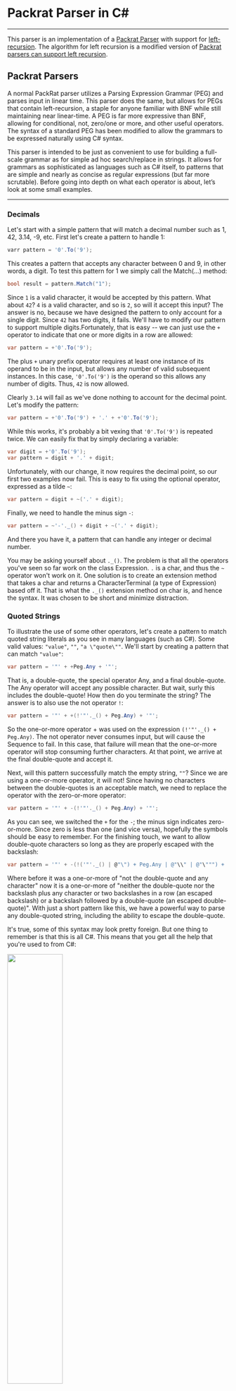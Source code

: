 # Packrat Parser in C#
---
This parser is an implementation of a [Packrat Parser](http://en.wikipedia.org/wiki/Parsing_expression_grammar) with support for [left-recursion](http://en.wikipedia.org/wiki/Left_recursion). The algorithm for left recursion is a modified version of
[Packrat parsers can support left recursion](http://dl.acm.org/citation.cfm?id=1328408.1328424). 

## Packrat Parsers

A normal PackRat parser utilizes a Parsing Expression Grammar (PEG) and parses input in linear time.  This parser does the same, but allows for PEGs that contain left-recursion, a staple for anyone familiar with BNF while still maintaining near linear-time. A PEG is far more expressive than BNF, allowing for conditional, not, zero/one or more, and other useful operators.  The syntax of a standard PEG has been modified to allow the grammars to be expressed naturally using C# syntax.

This parser is intended to be just as convenient to use for building a full-scale grammar as for simple ad hoc search/replace in strings.  It allows for grammars as sophisticated as languages such as C# itself, to patterns that are simple and nearly as 
concise as regular expressions (but far more scrutable). Before going into depth on what each operator is about, let’s look at 
some small examples.

---

### Decimals

Let's start with a simple pattern that will match a decimal number such as 1, 42, 3.14, -9, etc. First let's create a pattern to handle 1:

``` c#
varr pattern = '0'.To('9');
```

This creates a pattern that accepts any character between 0 and 9, in other words, a digit.  To test this pattern for 1 we simply call the Match(...) method:

``` c#
bool result = pattern.Match("1");
```

Since `1` is a valid character, it would be accepted by this pattern.  What about `42`?  `4` is a valid character, and so is `2`, so will it accept this input?   The answer is no, because we have designed the pattern to only account for a single digit. Since `42` has two digits, it fails. We'll have to modify our pattern to support multiple digits.Fortunately, that is easy -- we can just use the `+` operator to indicate that one or more digits in a row are allowed:

``` c#
var pattern = +'0'.To('9');
```

The plus `+` unary prefix operator requires at least one instance of its operand to be in the input, but allows any number of valid subsequent instances.  In this case, `'0'.To('9')` is the operand so this allows any number of digits.  Thus, `42` is now allowed.

Clearly `3.14` will fail as we've done nothing to account for the decimal point.  Let's modify the pattern:

``` c#
var pattern = +'0'.To('9') + '.' + +'0'.To('9');
```

While this works, it's probably a bit vexing that `'0'.To('9')` is repeated twice.  We can easily fix that by simply declaring a variable:

``` c#
var digit = +'0'.To('9');
var pattern = digit + '.' + digit;
```

Unfortunately, with our change, it now requires the decimal point, so our first two examples now fail.  This is easy to fix using the optional operator, expressed as a tilde `~`:

``` c#
var pattern = digit + ~('.' + digit);
```

Finally, we need to handle the minus sign `-`:

``` c#
var pattern = ~'-'._() + digit + ~('.' + digit);
```

And there you have it, a pattern that can handle any integer or decimal number.

You may be asking yourself about `._()`.  The problem is that all the operators you've seen so far work on the class Expression. `.` is a char, and thus the `~` operator won't work on it.   One solution is to create an extension method that takes a char and returns a CharacterTerminal (a type of Expression) based off it.  That is what the `._()` extension method on char is, and hence the syntax.  It was chosen to be short and minimize distraction.

### Quoted Strings

To illustrate the use of some other operators, let's create a pattern to match quoted string literals as you see in many languages (such as C#).  Some valid values:  `"value"`, `""`, `"a \"quote\""`.   We'll start by creating a pattern that can match `"value"`:

``` c#
var pattern = '"' + +Peg.Any + '"';
```

That is, a double-quote, the special operator Any, and a final double-quote.  The Any operator will accept any possible character.  But wait, surly this includes the double-quote!  How then do you terminate the string?  The answer is to also use the not operator `!`:

``` c#
var pattern = '"' + +(!'"'._() + Peg.Any) + '"';
```

So the one-or-more operator + was used on the expression `(!'"'._() + Peg.Any)`.  The not operator never consumes input, but will cause the Sequence to fail.  In this case, that failure will mean that the one-or-more operator will stop consuming further characters.  At that point, we arrive at the final double-quote and accept it. 

Next, will this pattern successfully match the empty string, `""`?  Since we are using a one-or-more operator, it will not!  Since having no characters between the double-quotes is an acceptable match, we need to replace the operator with the zero-or-more operator:

``` c#
var pattern = '"' + -(!'"'._() + Peg.Any) + '"';
```

As you can see, we switched the `+` for the `-`; the minus sign indicates zero-or-more.  Since zero is less than one (and vice versa), hopefully the symbols should be easy to remember. For the finishing touch, we want to allow double-quote characters so long as they are properly escaped with the backslash:

``` c#
var pattern = '"' + -(!('"'._() | @"\") + Peg.Any | @"\\" | @"\""") + '"';
```

Where before it was a one-or-more of "not the double-quote and any character" now it is a one-or-more of "neither the double-quote nor the backslash plus any character or two backslashes in a row (an escaped backslash) or a backslash followed by a double-quote (an escaped double-quote)".  With just a short pattern like this, we have a powerful way to parse any double-quoted string, including the ability to escape the double-quote. 

It's true, some of this syntax may look pretty foreign.  But one thing to remember is that this is all C#.  This means that you get all the help that you're used to from C#:

<img src="https://github.com/kswoll/npeg/blob/master/Docs/PEG1.png?raw=true" width="50%">

## API Reference

A PEG is built by composing complex expressions together based on simpler ones.   When they are composed inline as C# expressions and statements, they are referred to as patterns.  (These are what you saw in the two samples above)  Patterns are concise and easy to whip up when the need arises. Some disadvantages to them are that they are anonymous and they cannot support recursion.   For example, we earlier declared digit this way:

``` c#
var digit = +'0'.To('9');
var pattern = digit + '.' + digit;
```

`pattern.ToString()` would yield `"? + '.' + ?"`.  If you want more readable strings, it is possible to name them explicitly:

``` c#
var digit = +'0'.To('9').Name("digit");
```

Feels a little dirty to type `"digit"` twice but now, `pattern.ToString()` would yield `"digit + '.' + digit"` -- just as you typed it.  

Patterns also cannot support recursion.  For example, this simple domain name pattern is not possible:

``` c#
var word = +'a'.To('Z');
var domain = domain + '.' + word | word;
```

This fails because we are trying to use domain before we have finished declaring it.  An alternative approach is to define a class that represents your syntax, and this is called a grammar.  A grammar is composed of a series of instance methods that return an Expression.  Each method represents a nonterminal.  (We created a nonterminal in the above example when we called `.Name("digit"))`.   A grammar for the above domain pattern would be:

``` c#
public class DomainGrammar : Grammar<DomainGrammar>
{
    public virtual Expression Domain()
    {
        return Domain() + '.' + Word() | Word();
    }

    public virtual Expression Word()
    {
        return +'a'.To('Z');
    }
}
```

As you can see, using this syntax it is possible for `Domain()` to recursively call itself.   Also, the nonterminals in a grammar are automatically named, saving you the step of calling the `.Name(...)` method as earlier. Grammars also have the advantage of publicly exposing the nonterminals in a way that is accessible for later mapping.   They are especially suited for constructing grammars for more complex languages, though can be used for the simplest patterns if desired.  

Now let's take a look at all the expressions you have available to you.

### Sequence (+)

